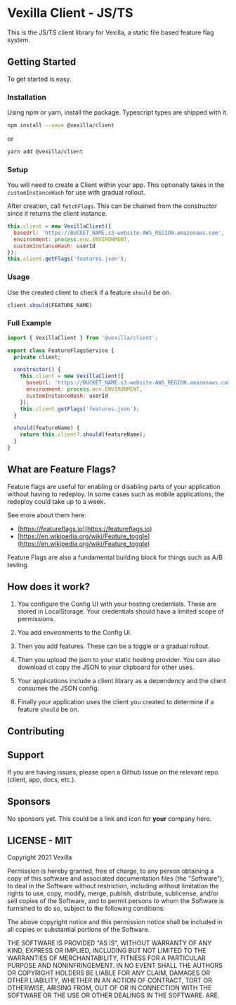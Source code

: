 # Vexilla Client - JS/TS

This is the JS/TS client library for Vexilla, a static file based feature flag system.

## Getting Started

To get started is easy.

### Installation

Using npm or yarn, install the package. Typescript types are shipped with it.

```sh
npm install --save @vexilla/client
```

or

```sh
yarn add @vexilla/client
```


### Setup

You will need to create a Client within your app. This optionally takes in the `customInstanceHash` for use with gradual rollout.

After creation, call `fetchFlags`. This can be chained from the constructor since it returns the client instance.

```javascript
this.client = new VexillaClient({
  baseUrl: 'https://BUCKET_NAME.s3-website-AWS_REGION.amazonaws.com',
  environment: process.env.ENVIRONMENT,
  customInstanceHash: userId
});
this.client.getFlags('features.json');
```


### Usage

Use the created client to check if a feature `should` be on.

```javascript
client.should(FEATURE_NAME)
```


### Full Example

```javascript
import { VexillaClient } from '@vexilla/client';

export class FeatureFlagsService {
  private client;

  constructor() {
    this.client = new VexillaClient({
      baseUrl: 'https://BUCKET_NAME.s3-website-AWS_REGION.amazonaws.com',
      environment: process.env.ENVIRONMENT,
      customInstanceHash: userId
    });
    this.client.getFlags('features.json');
  }

  should(featureName) {
    return this.client?.should(featureName);
  }
}
```


## What are Feature Flags?

Feature flags are useful for enabling or disabling parts of your application without having to redeploy. In some cases such as mobile applications, the redeploy could take up to a week.

See more about them here:

- [https://featureflags.io](https://featureflags.io)
- [https://en.wikipedia.org/wiki/Feature_toggle](https://en.wikipedia.org/wiki/Feature_toggle)

Feature Flags are also a fundamental building block for things such as A/B testing.

## How does it work?

1. You configure the Config UI with your hosting credentials. These are stored in LocalStorage. Your credentials should have a limited scope of permissions.

2. You add environments to the Config UI.

3. Then you add features. These can be a toggle or a gradual rollout.

4. Then you upload the json to your static hosting provider. You can also download ot copy the JSON to your clipboard for other uses.

5. Your applications include a client library as a dependency and the client consumes the JSON config.

6. Finally your application uses the client you created to determine if a feature `should` be on.

## Contributing

## Support

If you are having issues, please open a Github Issue on the relevant repo. (client, app, docs, etc.).

## Sponsors

No sponsors yet. This could be a link and icon for **your** company here.

## LICENSE - MIT

Copyright 2021 Vexilla

Permission is hereby granted, free of charge, to any person obtaining a copy of this software and associated documentation files (the "Software"), to deal in the Software without restriction, including without limitation the rights to use, copy, modify, merge, publish, distribute, sublicense, and/or sell copies of the Software, and to permit persons to whom the Software is furnished to do so, subject to the following conditions:

The above copyright notice and this permission notice shall be included in all copies or substantial portions of the Software.

THE SOFTWARE IS PROVIDED "AS IS", WITHOUT WARRANTY OF ANY KIND, EXPRESS OR IMPLIED, INCLUDING BUT NOT LIMITED TO THE WARRANTIES OF MERCHANTABILITY, FITNESS FOR A PARTICULAR PURPOSE AND NONINFRINGEMENT. IN NO EVENT SHALL THE AUTHORS OR COPYRIGHT HOLDERS BE LIABLE FOR ANY CLAIM, DAMAGES OR OTHER LIABILITY, WHETHER IN AN ACTION OF CONTRACT, TORT OR OTHERWISE, ARISING FROM, OUT OF OR IN CONNECTION WITH THE SOFTWARE OR THE USE OR OTHER DEALINGS IN THE SOFTWARE.
ARE.
